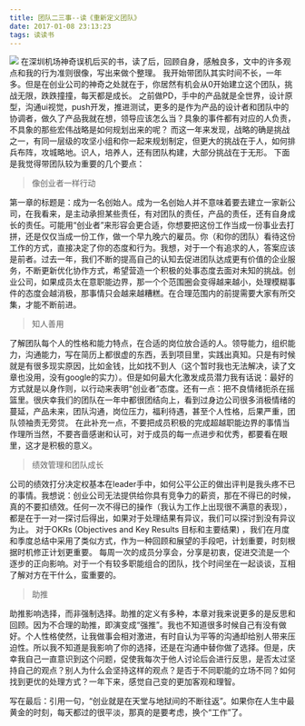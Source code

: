 ```yaml
---
title: 团队二三事--读《重新定义团队》
date: 2017-01-08 23:13:23
tags: 读读书
---
```

![](https://cdn.monniya.com/2017/workrules-00.jpg)
 在深圳机场神奇误机后买的书，读了后，回顾自身，感触良多，文中的许多观点和我的行为准则很像，写出来做个整理。
我开始带团队其实时间不长，一年多。但是在创业公司的神奇之处就在于，你居然有机会从0开始建立这个团队，挑战无限，跌跌撞撞，每天都是成长。
之前做PD，手中的产品就是全世界，设计原型，沟通ui视觉，push开发，推进测试，更多的是作为产品的设计者和团队中的协调者，做久了产品我就在想，领导应该怎么当？具象的事件都有对应的人负责，不具象的那些宏伟战略是如何规划出来的呢？
而这一年来发现，战略的确是挑战之一，有同一层级的攻坚小组和你一起来规划制定，但更大的挑战在于人，如何排兵布阵，攻城略地。识人，培养人，还有团队构建，大部分挑战在于无形。
下面是我觉得带团队较为重要的几个要点：
        
> 像创业者一样行动

第一章的标题是：成为一名创始人。成为一名创始人并不意味着要去建立一家新公司，在我看来，是主动承担某些责任，有对团队的责任，产品的责任，还有自身成长的责任。可能用“创业者”来形容会更合适，你想要把这份工作当成一份事业去打拼，还是仅仅当成一份工作，做一个早九晚六的雇员。你（和你的团队）看待这份工作的方式，直接决定了你的态度和行为。我想，对于一个有追求的人，答案应该是前者。过去一年，我们不断的提高自己的认知去促进团队达成更有价值的企业服务，不断更新优化协作方式，希望营造一个积极的处事态度去面对未知的挑战。创业公司，如果成员太在意职能边界，那一个个范围圈会变得越来越小，处理模糊事件的态度会越消极，那事情只会越来越糟糕。在合理范围内的前提需要大家有所交集，才能不断前进。

> 知人善用

了解团队每个人的性格和能力特点，在合适的岗位放合适的人。领导能力，组织能力，沟通能力，写在简历上都很虚的东西，丢到项目里，实践出真知。只是有时候就是有很多现实原因，比如金钱，比如找不到人（这个暂时我也无法解决，读了文章也没用，没有google的实力）。但是如何最大化激发成员潜力我有话说：最好的方式就是以身作则，以行动来表明“创业者”态度。还有一点：把不良情绪扼杀在摇篮里。很庆幸我们的团队在一年中都很团结向上，看到过身边公司很多消极情绪的蔓延，产品未来，团队沟通，岗位压力，福利待遇，甚至个人性格，后果严重，团队领袖责无旁贷。
在此补充一点，不要把成员积极的完成超越职能边界的事情当作理所当然，不要吝啬感谢和认可，对于成员的每一点进步和优秀，都要看在眼里，这才是积极的意义。

>绩效管理和团队成长

公司的绩效打分决定权基本在leader手中，如何公平公正的做出评判是我头疼不已的事情。我想说：创业公司无法提供给你具有竞争力的薪资，那在不得已的时候，真的不要扣绩效。任何一次不得已的操作（我认为工作上出现很不满意的表现），都是在于一对一探讨后得出，如果对于处理结果有异议，我们可以探讨到没有异议为止。
对于OKRs (Objectives and Key Results 目标和主要结果) ，我们在月度和季度总结中采用了类似方式，作为一种回顾和展望的手段吧，计划重要，时刻根据时机修正计划更重要。
每周一次的成员分享会，分享是初衷，促进交流是一个逐步的正向影响。对于一个有较多职能组合的团队，找个时间坐在一起谈谈，互相了解对方在干什么，蛮重要的。

> 助推

助推影响选择，而非强制选择。助推的定义有多种，本章对我来说更多的是反思和回顾。因为不合理的助推，即演变成“强推”。我也不知道很多时候自己有没有做好。个人性格使然，让我做事会相对激进，有时自认为平等的沟通却给别人带来压迫性。所以我不知道是我影响了你的选择，还是在沟通中替你做了选择。但是，庆幸我自己一直意识到这个问题，促使我每次于他人讨论后会进行反思，是否太过坚持自己的观点？别人为什么会坚持这样的观点？是否于不同职能的立场不同？如何找到更优的处理方式？一年下来，感觉自己变的更加客观和理智。

写在最后：引用一句，“创业就是在天堂与地狱间的不断往返”。如果你在人生中最黄金的时刻，每天都过的很平淡，那真的是要考虑，换个“工作”了。










